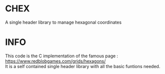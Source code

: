 # CHEX
A single header library to manage hexagonal coordinates

# INFO
This code is the C implementation of the famous  page :  
https://www.redblobgames.com/grids/hexagons/  
It is a self contained single header library with all the basic funtions needed.  
